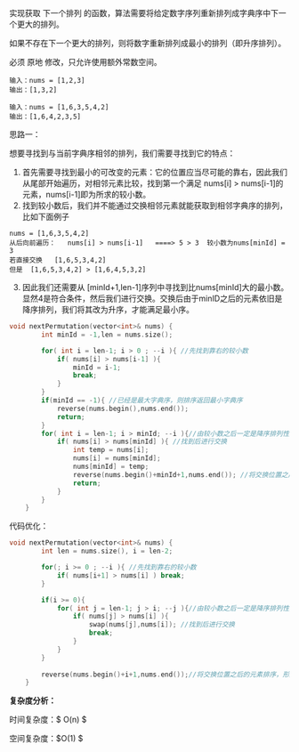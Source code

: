 实现获取 下一个排列 的函数，算法需要将给定数字序列重新排列成字典序中下一个更大的排列。

如果不存在下一个更大的排列，则将数字重新排列成最小的排列（即升序排列）。

必须 原地 修改，只允许使用额外常数空间。



```
输入：nums = [1,2,3]
输出：[1,3,2]

输入：nums = [1,6,3,5,4,2]
输出：[1,6,4,2,3,5]
```



思路一：

想要寻找到与当前字典序相邻的排列，我们需要寻找到它的特点：

1. 首先需要寻找到最小的可改变的元素：它的位置应当尽可能的靠右，因此我们从尾部开始遍历，对相邻元素比较，找到第一个满足 nums[i] > nums[i-1]的元素，nums[i-1]即为所求的较小数。
2. 找到较小数后，我们并不能通过交换相邻元素就能获取到相邻字典序的排列，比如下面例子

``` 
nums = [1,6,3,5,4,2]
从后向前遍历：   nums[i] > nums[i-1]   ====> 5 > 3  较小数为nums[minId] = 3
若直接交换   [1,6,5,3,4,2] 
但是  [1,6,5,3,4,2] > [1,6,4,5,3,2] 
```

3. 因此我们还需要从 [minId+1,len-1]序列中寻找到比nums[minId]大的最小数。显然4是符合条件，然后我们进行交换。交换后由于minID之后的元素依旧是降序排列，我们将其改为升序，才能满足最小序。



```c++
void nextPermutation(vector<int>& nums) {
        int minId = -1,len = nums.size();

        for( int i = len-1; i > 0 ; --i ){ //先找到靠右的较小数
            if( nums[i] > nums[i-1] ){
                minId = i-1;
                break;
            }
        }
        if(minId == -1){ //已经是最大字典序，则排序返回最小字典序
            reverse(nums.begin(),nums.end());
            return;
        }
        for( int i = len-1; i > minId; --i ){//由较小数之后一定是降序排列性质，找到第一个较大数
            if( nums[i] > nums[minId] ){ //找到后进行交换
                int temp = nums[i];
                nums[i] = nums[minId];
                nums[minId] = temp;
                reverse(nums.begin()+minId+1,nums.end()); //将交换位置之后的元素排序，形成最小字典序
                return;
            }
        }
    }
```

代码优化：

```c++
void nextPermutation(vector<int>& nums) {
        int len = nums.size(), i = len-2;

        for(; i >= 0 ; --i ){ //先找到靠右的较小数
            if( nums[i+1] > nums[i] ) break;
        }

        if(i >= 0){
            for( int j = len-1; j > i; --j ){//由较小数之后一定是降序排列性质，找到第一个较大数
                if( nums[j] > nums[i] ){
                    swap(nums[j],nums[i]); //找到后进行交换
                    break;
                }
            }
        }
        
        reverse(nums.begin()+i+1,nums.end());//将交换位置之后的元素排序，形成最小字典序
    }
```

<b>复杂度分析：</b>

时间复杂度：$ O(n) $

空间复杂度：$O(1) $


